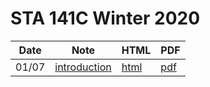 # STA 141C Winter 2020


| Date  | Note                                         | HTML                                  | PDF                                 |
| ----  | ----                                         | ----                                  | ---                                 |
| 01/07 | [introduction](01-07/01-07-introduction.Rmd) | [html](https://cdn.statically.io/gh/UCDavis-STA-141C-Winter-2020/sta141c-lectures/master/01-07/01-07-introduction.html) | [pdf](01-07/01-07-introduction.pdf) |
